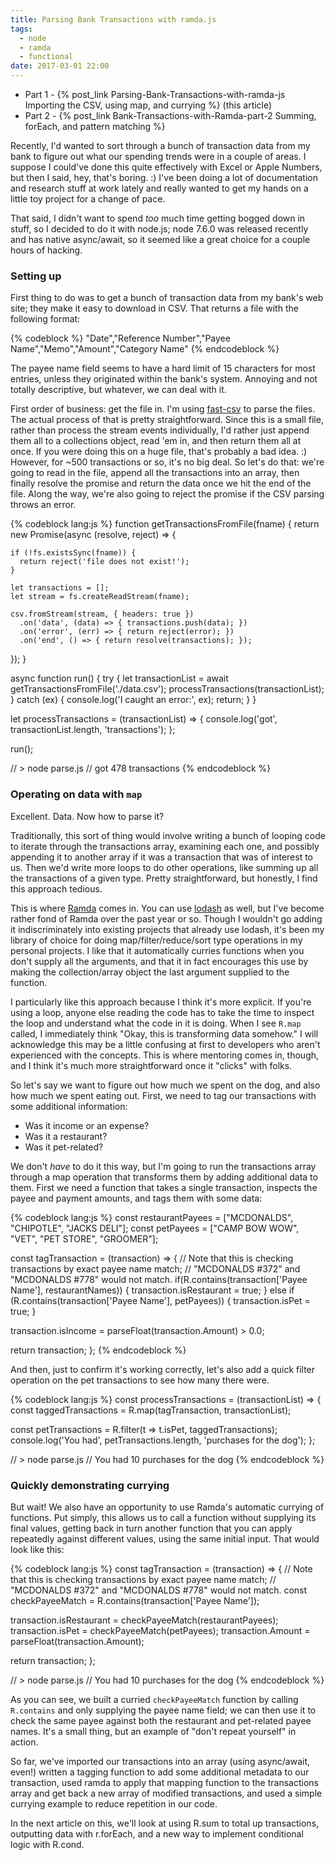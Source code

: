 ```yaml
---
title: Parsing Bank Transactions with ramda.js
tags:
  - node
  - ramda
  - functional
date: 2017-03-01 22:00
---
```




* Part 1 - {% post_link Parsing-Bank-Transactions-with-ramda-js Importing the CSV, using map, and currying %} (this article)
* Part 2 - {% post_link Bank-Transactions-with-Ramda-part-2 Summing, forEach, and pattern matching %}

Recently, I'd wanted to sort through a bunch of transaction data from my bank to figure out what our spending trends were in a couple of areas. I suppose I could've done this quite effectively with Excel or Apple Numbers, but then I said, hey, that's boring. :) I've been doing a lot of documentation and research stuff at work lately and really wanted to get my hands on a little toy project for a change of pace.

That said, I didn't want to spend *too* much time getting bogged down in stuff, so I decided to do it with node.js; node 7.6.0 was released recently and has native async/await, so it seemed like a great choice for a couple hours of hacking.

### Setting up

First thing to do was to get a bunch of transaction data from my bank's web site; they make it easy to download in CSV. That returns a file with the following format:

{% codeblock %}
"Date","Reference Number","Payee Name","Memo","Amount","Category Name"
{% endcodeblock %}

The payee name field seems to have a hard limit of 15 characters for most entries, unless they originated within the bank's system. Annoying and not totally descriptive, but whatever, we can deal with it.

First order of business: get the file in. I'm using [fast-csv](https://www.npmjs.com/package/fast-csv) to parse the files. The actual process of that is pretty straightforward. Since this is a small file, rather than process the stream events individually, I'd rather just append them all to a collections object, read 'em in, and then return them all at once. If you were doing this on a huge file, that's probably a bad idea. :) However, for ~500 transactions or so, it's no big deal. So let's do that: we're going to read in the file, append all the transactions into an array, then finally resolve the promise and return the data once we hit the end of the file. Along the way, we're also going to reject the promise if the CSV parsing throws an error.

{% codeblock lang:js %}
function getTransactionsFromFile(fname) {
  return new Promise(async (resolve, reject) => {

    if (!fs.existsSync(fname)) {
      return reject('file does not exist!');
    }

    let transactions = [];
    let stream = fs.createReadStream(fname);

    csv.fromStream(stream, { headers: true })
      .on('data', (data) => { transactions.push(data); })
      .on('error', (err) => { return reject(error); })
      .on('end', () => { return resolve(transactions); });
  });
}

async function run() {
  try {
    let transactionList = await getTransactionsFromFile('./data.csv');
    processTransactions(transactionList);
  }
  catch (ex) {
    console.log('I caught an error:', ex);
    return;
  }
}

let processTransactions = (transactionList) => {
  console.log('got', transactionList.length, 'transactions');
};

run();

// > node parse.js
// got 478 transactions
{% endcodeblock %}

### Operating on data with `map`

Excellent. Data. Now how to parse it?

Traditionally, this sort of thing would involve writing a bunch of looping code to iterate through the transactions array, examining each one, and possibly appending it to another array if it was a transaction that was of interest to us. Then we'd write more loops to do other operations, like summing up all the transactions of a given type. Pretty straightforward, but honestly, I find this approach tedious. 

This is where [Ramda](http://ramdajs.com/) comes in. You can use [lodash](http://lodash.com) as well, but I've become rather fond of Ramda over the past year or so. Though I wouldn't go adding it indiscriminately into existing projects that already use lodash, it's been my library of choice for doing map/filter/reduce/sort type operations in my personal projects. I like that it automatically curries functions when you don't supply all the arguments, and that it in fact encourages this use by making the collection/array object the last argument supplied to the function.

I particularly like this approach because I think it's more explicit. If you're using a loop, anyone else reading the code has to take the time to inspect the loop and understand what the code in it is doing. When I see `R.map` called, I immediately think "Okay, this is transforming data somehow." I will acknowledge this may be a little confusing at first to developers who aren't experienced with the concepts. This is where mentoring comes in, though, and I think it's much more straightforward once it "clicks" with folks.

So let's say we want to figure out how much we spent on the dog, and also how much we spent eating out. First, we need to tag our transactions with some additional information:

* Was it income or an expense?
* Was it a restaurant?
* Was it pet-related?

We don't *have* to do it this way, but I'm going to run the transactions array through a map operation that transforms them by adding additional data to them. First we need a function that takes a single transaction, inspects the payee and payment amounts, and tags them with some data:

{% codeblock lang:js %}
const restaurantPayees = ["MCDONALDS", "CHIPOTLE", "JACKS DELI"];
const petPayees = ["CAMP BOW WOW", "VET", "PET STORE", "GROOMER"];

const tagTransaction = (transaction) => {
  // Note that this is checking transactions by exact payee name match; 
  // "MCDONALDS #372" and "MCDONALDS #778" would not match.
  if(R.contains(transaction['Payee Name'], restaurantNames)) {
    transaction.isRestaurant = true;
  }
  else if (R.contains(transaction['Payee Name'], petPayees)) {
    transaction.isPet = true;
  }

  transaction.isIncome = parseFloat(transaction.Amount) > 0.0;

  return transaction;
};
{% endcodeblock %}

And then, just to confirm it's working correctly, let's also add a quick filter operation on the pet transactions to see how many there were.

{% codeblock lang:js %}
const processTransactions = (transactionList) => {
  const taggedTransactions = R.map(tagTransaction, transactionList);

  const petTransactions = R.filter(t => t.isPet, taggedTransactions);
  console.log('You had', petTransactions.length, 'purchases for the dog');
};

// > node parse.js
// You had 10 purchases for the dog
{% endcodeblock %}

### Quickly demonstrating currying

But wait! We also have an opportunity to use Ramda's automatic currying of functions. Put simply, this allows us to call a function without supplying its final values, getting back in turn another function that you can apply repeatedly against different values, using the same initial input. That would look like this:

{% codeblock lang:js %}
const tagTransaction = (transaction) => {
  // Note that this is checking transactions by exact payee name match; 
  // "MCDONALDS #372" and "MCDONALDS #778" would not match.
  const checkPayeeMatch = R.contains(transaction['Payee Name']);

  transaction.isRestaurant = checkPayeeMatch(restaurantPayees);
  transaction.isPet = checkPayeeMatch(petPayees);
  transaction.Amount = parseFloat(transaction.Amount);

  return transaction;
};

// > node parse.js
// You had 10 purchases for the dog
{% endcodeblock %}

As you can see, we built a curried `checkPayeeMatch` function by calling `R.contains` and only supplying the payee name field; we can then use it to check the same payee against both the restaurant and pet-related payee names. It's a small thing, but an example of "don't repeat yourself" in action.

So far, we've imported our transactions into an array (using async/await, even!) written a tagging function to add some additional metadata to our transaction, used ramda to apply that mapping function to the transactions array and get back a new array of modified transactions, and used a simple currying example to reduce repetition in our code.

In the next article on this, we'll look at using R.sum to total up transactions, outputting data with r.forEach, and a new way to implement conditional logic with R.cond.